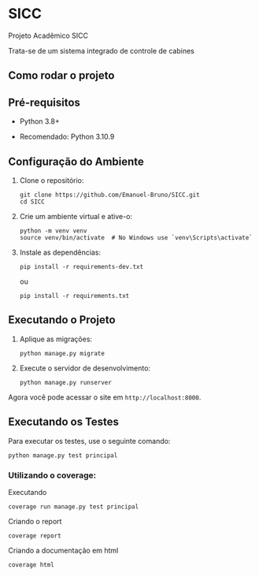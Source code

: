 # SICC
Projeto Acadêmico SICC

Trata-se de um sistema integrado de controle de cabines

## Como rodar o projeto

## Pré-requisitos

- Python 3.8+
* Recomendado: Python 3.10.9
## Configuração do Ambiente

1. Clone o repositório:
    ```
    git clone https://github.com/Emanuel-Bruno/SICC.git
    cd SICC
    ```

2. Crie um ambiente virtual e ative-o:
    ```
    python -m venv venv
    source venv/bin/activate  # No Windows use `venv\Scripts\activate`
    ```

3. Instale as dependências:
    ```
    pip install -r requirements-dev.txt
    ```
    ou
    ```
    pip install -r requirements.txt
    ```

## Executando o Projeto

1. Aplique as migrações:
    ```
    python manage.py migrate
    ```

2. Execute o servidor de desenvolvimento:
    ```
    python manage.py runserver
    ```

Agora você pode acessar o site em `http://localhost:8000`.

## Executando os Testes

Para executar os testes, use o seguinte comando:

```
python manage.py test principal
```

### Utilizando o coverage:
Executando
```
coverage run manage.py test principal
```

Criando o report
```
coverage report
```

Criando a documentação em html
```
coverage html
```

